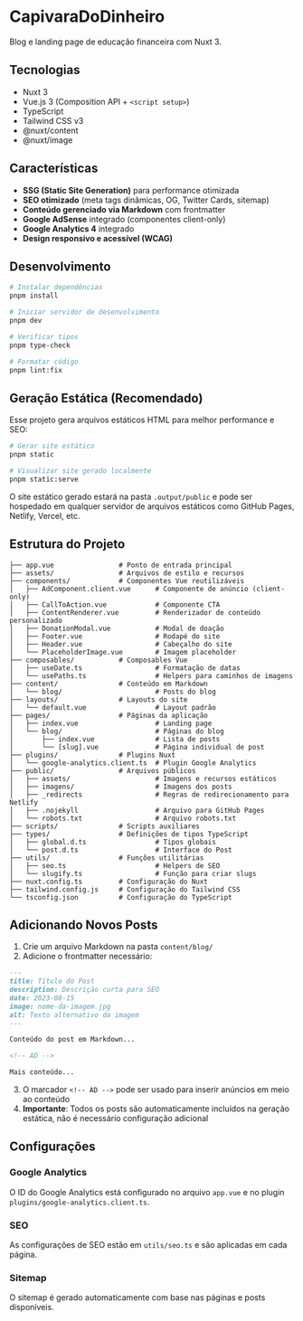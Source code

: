 # CapivaraDoDinheiro

Blog e landing page de educação financeira com Nuxt 3.

## Tecnologias

- Nuxt 3
- Vue.js 3 (Composition API + `<script setup>`)
- TypeScript
- Tailwind CSS v3
- @nuxt/content
- @nuxt/image

## Características

- **SSG (Static Site Generation)** para performance otimizada
- **SEO otimizado** (meta tags dinâmicas, OG, Twitter Cards, sitemap)
- **Conteúdo gerenciado via Markdown** com frontmatter
- **Google AdSense** integrado (componentes client-only)
- **Google Analytics 4** integrado
- **Design responsivo e acessível (WCAG)**

## Desenvolvimento

```bash
# Instalar dependências
pnpm install

# Iniciar servidor de desenvolvimento
pnpm dev

# Verificar tipos
pnpm type-check

# Formatar código
pnpm lint:fix
```

## Geração Estática (Recomendado)

Esse projeto gera arquivos estáticos HTML para melhor performance e SEO:

```bash
# Gerar site estático
pnpm static

# Visualizar site gerado localmente
pnpm static:serve
```

O site estático gerado estará na pasta `.output/public` e pode ser hospedado em qualquer servidor de arquivos estáticos como GitHub Pages, Netlify, Vercel, etc.

## Estrutura do Projeto

```
├── app.vue                # Ponto de entrada principal
├── assets/                # Arquivos de estilo e recursos
├── components/            # Componentes Vue reutilizáveis
│   ├── AdComponent.client.vue      # Componente de anúncio (client-only)
│   ├── CallToAction.vue            # Componente CTA
│   ├── ContentRenderer.vue         # Renderizador de conteúdo personalizado
│   ├── DonationModal.vue           # Modal de doação
│   ├── Footer.vue                  # Rodapé do site
│   ├── Header.vue                  # Cabeçalho do site
│   └── PlaceholderImage.vue        # Imagem placeholder
├── composables/           # Composables Vue
│   ├── useDate.ts                  # Formatação de datas
│   └── usePaths.ts                 # Helpers para caminhos de imagens
├── content/               # Conteúdo em Markdown
│   └── blog/                       # Posts do blog
├── layouts/               # Layouts do site
│   └── default.vue                 # Layout padrão
├── pages/                 # Páginas da aplicação
│   ├── index.vue                   # Landing page
│   └── blog/                       # Páginas do blog
│       ├── index.vue               # Lista de posts
│       └── [slug].vue              # Página individual de post
├── plugins/               # Plugins Nuxt
│   └── google-analytics.client.ts  # Plugin Google Analytics
├── public/                # Arquivos públicos
│   ├── assets/                     # Imagens e recursos estáticos
│   ├── imagens/                    # Imagens dos posts
│   ├── _redirects                  # Regras de redirecionamento para Netlify
│   ├── .nojekyll                   # Arquivo para GitHub Pages
│   └── robots.txt                  # Arquivo robots.txt
├── scripts/               # Scripts auxiliares
├── types/                 # Definições de tipos TypeScript
│   ├── global.d.ts                 # Tipos globais
│   └── post.d.ts                   # Interface do Post
├── utils/                 # Funções utilitárias
│   ├── seo.ts                      # Helpers de SEO
│   └── slugify.ts                  # Função para criar slugs
├── nuxt.config.ts         # Configuração do Nuxt
├── tailwind.config.js     # Configuração do Tailwind CSS
└── tsconfig.json          # Configuração do TypeScript
```

## Adicionando Novos Posts

1. Crie um arquivo Markdown na pasta `content/blog/`
2. Adicione o frontmatter necessário:

```markdown
---
title: Título do Post
description: Descrição curta para SEO
date: 2023-08-15
image: nome-da-imagem.jpg
alt: Texto alternativo da imagem
---

Conteúdo do post em Markdown...

<!-- AD -->

Mais conteúdo...
```

3. O marcador `<!-- AD -->` pode ser usado para inserir anúncios em meio ao conteúdo
4. **Importante**: Todos os posts são automaticamente incluídos na geração estática, não é necessário configuração adicional

## Configurações

### Google Analytics

O ID do Google Analytics está configurado no arquivo `app.vue` e no plugin `plugins/google-analytics.client.ts`.

### SEO

As configurações de SEO estão em `utils/seo.ts` e são aplicadas em cada página.

### Sitemap

O sitemap é gerado automaticamente com base nas páginas e posts disponíveis.